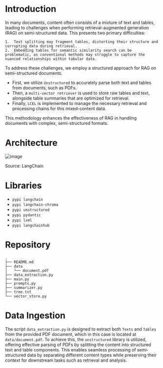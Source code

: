 # Introduction

In many documents, content often consists of a mixture of text and tables, leading to challenges when performing retrieval-augmented generation (RAG) on semi-structured data. This presents two primary difficulties:

	1.	Text splitting may fragment tables, distorting their structure and corrupting data during retrieval.
	2.	Embedding tables for semantic similarity search can be problematic, as conventional methods may struggle to capture the nuanced relationships within tabular data.

To address these challenges, we employ a structured approach for RAG on semi-structured documents. 
- First, we utilize `Unstructured` to accurately parse both text and tables from documents, such as PDFs.
- Then, a `multi-vector retriever` is used to store raw tables and text, alongside table summaries that are optimized for retrieval.
- Finally, `LCEL` is implemented to manage the necessary retrieval and processing chains for this mixed-content data.

This methodology enhances the effectiveness of RAG in handling documents with complex, semi-structured formats.

# Architecture

![image](https://github.com/user-attachments/assets/fbdb853c-0168-4fc4-86b1-8d0f4e8661cd)

Source: LangChain

# Libraries

- `pypi langchain`
- `pypi langchain-chroma`
- `pypi unstructured`
- `pypi pydantic`
- `pypi lxml`
- `pypi langchainhub`

# Repository

```
.
├── README.md
├── data
│   └── document.pdf
├── data_extraction.py
├── main.py
├── prompts.py
├── summarizer.py
├── tree.txt
└── vector_store.py
```

# Data Ingestion

The script `data_extraction.py` is designed to extract both `Texts` and `Tables` from the provided PDF document, which in this case is located at `data/document.pdf`. To achieve this, the `unstructured` library is utilized, offering effective parsing of PDFs by splitting the content into structured text and table components. This enables seamless processing of semi-structured data by separating different content types while preserving their context for downstream tasks such as retrieval and analysis.
